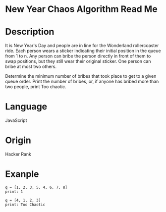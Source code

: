 # New Year Chaos Algorithm Read Me

# Description

It is New Year's Day and people are in line for the Wonderland rollercoaster ride. Each person wears a sticker indicating their initial position in the queue from 1 to n. Any person can bribe the person directly in front of them to swap positions, but they still wear their original sticker. One person can bribe at most two others.

Determine the minimum number of bribes that took place to get to a given queue order. Print the number of bribes, or, if anyone has bribed more than two people, print Too chaotic.

# Language

JavaScript

# Origin

Hacker Rank

# Exanple

```
q = [1, 2, 3, 5, 4, 6, 7, 8]
print: 1
```

```
q = [4, 1, 2, 3]
print: Too Chaotic
```